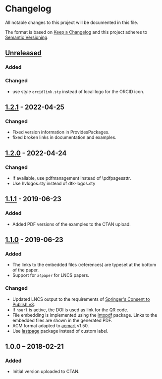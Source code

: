 # Changelog

All notable changes to this project will be documented in this file.

The format is based on [Keep a Changelog](http://keepachangelog.com/en/1.0.0/)
and this project adheres to [Semantic Versioning](http://semver.org/spec/v2.0.0.html).

## [Unreleased]

### Added

### Changed

- use style `orcidlink.sty` instead of local logo for the ORCID icon.

## [1.2.1] - 2022-04-25

### Changed

- Fixed version information in ProvidesPackages.
- fixed broken links in documentation and examples.

## [1.2.0] - 2022-04-24

### Changed

- If available, use pdfmanagement instead of \pdfpagesattr.
- Use hvlogos.sty instead of dtk-logos.sty

## [1.1.1] - 2019-06-23

### Added

- Added PDF versions of the examples to the CTAN upload.

## [1.1.0] - 2019-06-23

### Added

- The links to the embedded files (references) are typeset at the bottom of the paper.
- Support for `a4paper` for LNCS papers.

### Changed

- Updated LNCS output to the requirements of [Springer's Consent to Publish v3](http://resource-cms.springer.com/springer-cms/rest/v1/content/731196/data/v3).
- If `nourl` is active, the DOI is used as link for the QR code.
- File embedding is implemented using the [intopdf](https://www.ctan.org/pkg/intopdf) package. Links to the embedded files are shown in the generated PDF.
- ACM format adapted to [acmart](https://github.com/borisveytsman/acmart) v1.50.
- Use [lastpage](https://ctan.org/pkg/lastpage) package instead of custom label.

## 1.0.0 – 2018-02-21

### Added

- Initial version uploaded to CTAN.

[Unreleased]: https://git.logicalhacking.com/adbrucker/authorarchive/compare/v1.2.1...HEAD
[1.2.1]: https://git.logicalhacking.com/adbrucker/authorarchive/compare/v1.2.0...v1.2.1
[1.2.0]: https://git.logicalhacking.com/adbrucker/authorarchive/compare/v1.1.1...v1.2.0
[1.1.1]: https://git.logicalhacking.com/adbrucker/authorarchive/compare/v1.1.0...v1.1.1
[1.1.0]: https://git.logicalhacking.com/adbrucker/authorarchive/compare/v1.0.0...v1.1.0
